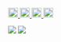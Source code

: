 <p align="left">
  <a href="https://zenn.dev/bje35149">
    <img height="20" target="_blank" rel="noopener noreferrer" src="https://badgen.org/img/zenn/bje35149/likes?style=plastic" alt="Likes" />
  </a>
  <a href="https://zenn.dev/bje35149">
    <img height="20" target="_blank" rel="noopener noreferrer" src="https://badgen.org/img/zenn/bje35149/articles?style=plastic" alt="Articles" />
  </a>
  <a href="https://qiita.com/manabito76">
    <img height="20" target="_blank" rel="noopener noreferrer" src="https://badgen.org/img/qiita/manabito76/contributions?style=plastic" alt="Contributions" />
  </a>
  <a href="https://qiita.com/manabito76">
    <img height="20" target="_blank" rel="noopener noreferrer" src="https://badgen.org/img/qiita/manabito76/articles?style=plastic" alt="Articles" />
  </a>
</p>

![](https://github-profile-summary-cards.vercel.app/api/cards/repos-per-language?username=MASAKi-cell&theme=solarized_dark) 
![](https://github-profile-summary-cards.vercel.app/api/cards/most-commit-language?username=MASAKi-cell&theme=solarized_dark) 

